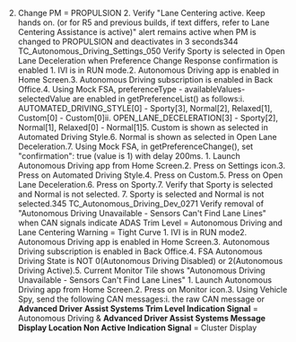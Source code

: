 2. Change PM = PROPULSION 2. Verify "Lane Centering active. Keep hands on. (or for R5 and previous builds, if text differs, refer to Lane Centering Assistance is active)" alert remains active when PM is changed to PROPULSION and deactivates in 3 seconds344 TC_Autonomous_Driving_Settings_050 Verify Sporty is selected in Open Lane Deceleration when Preference Change Response confirmation is enabled 1. IVI is in RUN mode.2. Autonomous Driving app is enabled in Home Screen.3. Autonomous Driving subscription is enabled in Back Office.4. Using Mock FSA, preferenceType - availableValues- selectedValue are enabled in getPreferenceList() as follows:i. AUTOMATED_DRIVING_STYLE[0] - Sporty[3], Normal[2], Relaxed[1], Custom[0] - Custom[0]ii. OPEN_LANE_DECELERATION[3] - Sporty[2], Normal[1], Relaxed[0] - Normal[1]5. Custom is shown as selected in Automated Driving Style.6. Normal is shown as selected in Open Lane Deceleration.7. Using Mock FSA, in getPreferenceChange(), set "confirmation": true (value is 1) with delay 200ms. 1. Launch Autonomous Driving app from Home Screen.2. Press on Settings icon.3. Press on Automated Driving Style.4. Press on Custom.5. Press on Open Lane Deceleration.6. Press on Sporty.7. Verify that Sporty is selected and Normal is not selected. 7. Sporty is selected and Normal is not selected.345 TC_Autonomous_Driving_Dev_0271 Verify removal of "Autonomous Driving Unavailable - Sensors Can't Find Lane Lines" when CAN signals indicate ADAS Trim Level = Autonomous Driving and Lane Centering Warning = Tight Curve 1. IVI is in RUN mode2. Autonomous Driving app is enabled in Home Screen.3. Autonomous Driving subscription is enabled in Back Office.4. FSA Autonomous Driving State is NOT 0(Autonomous Driving Disabled) or 2(Autonomous Driving Active).5. Current Monitor Tile shows "Autonomous Driving Unavailable - Sensors Can't Find Lane Lines" 1. Launch Autonomous Driving app from Home Screen.2. Press on Monitor icon.3. Using Vehicle Spy, send the following CAN messages:i. the raw CAN message or **Advanced Driver Assist Systems Trim Level Indication Signal** = Autonomous Driving & **Advanced Driver Assist Systems Message Display Location Non Active Indication Signal** = Cluster Display